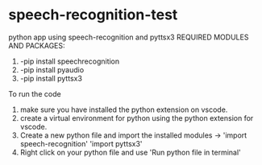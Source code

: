 # speech-recognition-test
python app using speech-recognition and pyttsx3
REQUIRED MODULES AND PACKAGES:
1. -pip install speechrecognition
2. -pip install pyaudio
3. -pip install pyttsx3

To run the code 
1. make sure you have installed the python extension on vscode.
2. create a virtual environment for python using the python extension for vscode.
3. Create a new python file and import the installed modules -> 'import speech-recognition' 'import pyttsx3'
4. Right click on your python file and use 'Run python file in terminal'
